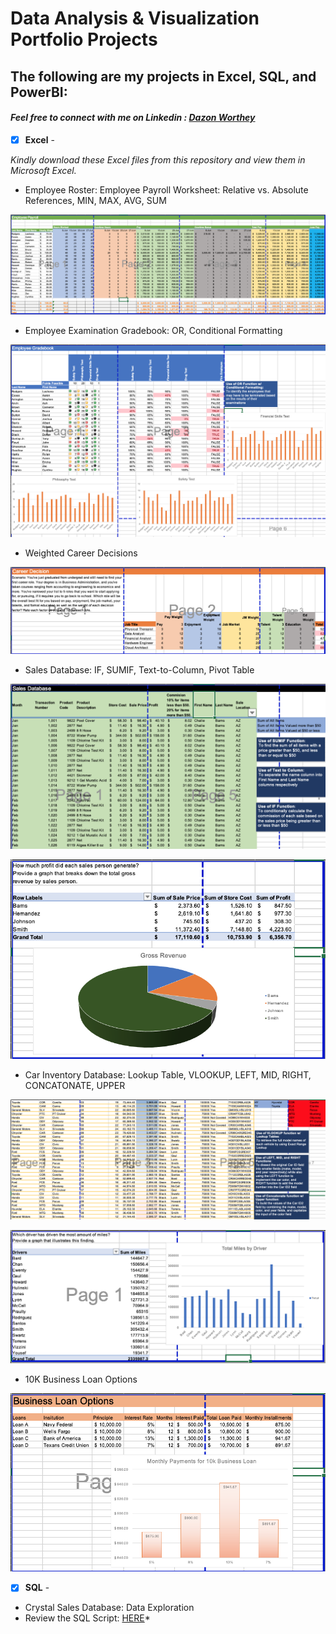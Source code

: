 # Data Analysis & Visualization Portfolio Projects
## The following are my projects in Excel, SQL, and PowerBI: <br />
#### *Feel free to connect with me on Linkedin : [Dazon Worthey](https://www.linkedin.com/in/dazonw/)* <br />

- [x] **Excel** - 

*Kindly download these Excel files from this repository and view them in Microsoft Excel.*


- Employee Roster: Employee Payroll Worksheet: Relative vs. Absolute References, MIN, MAX, AVG, SUM <br />

![Dashboard](excel-project-files/excel-project-visuals/Employee_Payroll.png)


- Employee Examination Gradebook: OR, Conditional Formatting <br />

![Dashboard](excel-project-files/excel-project-visuals/Employee_Gradebook_OR_Con_Format.png)


- Weighted Career Decisions <br />

![Dashboard](excel-project-files/excel-project-visuals/Career_Decision.png)


- Sales Database: IF, SUMIF, Text-to-Column, Pivot Table

![Dashboard](excel-project-files/excel-project-visuals/Sales_Database_Multi-Function.png)

![Dashboard](excel-project-files/excel-project-visuals/SalesDB_Pivot_Table.png)

- Car Inventory Database: Lookup Table, VLOOKUP, LEFT, MID, RIGHT, CONCATONATE, UPPER

![Dashboard](excel-project-files/excel-project-visuals/CarDB_Multi_Function.png)

![Dashboard](excel-project-files/excel-project-visuals/CarDB_Pivot_Table.png)

- 10K Business Loan Options

![Dashboard](excel-project-files/excel-project-visuals/10K_Business_Loan_Options.png)

- [x] **SQL** - 

- Crystal Sales Database: Data Exploration
- Review the SQL Script: [HERE](https://github.com/Dazon-Worthey/DataVisualizationPortfolioProjects/blob/main/SQL/Sales%20Database%20Data%20Exploration.sql)* <br />
